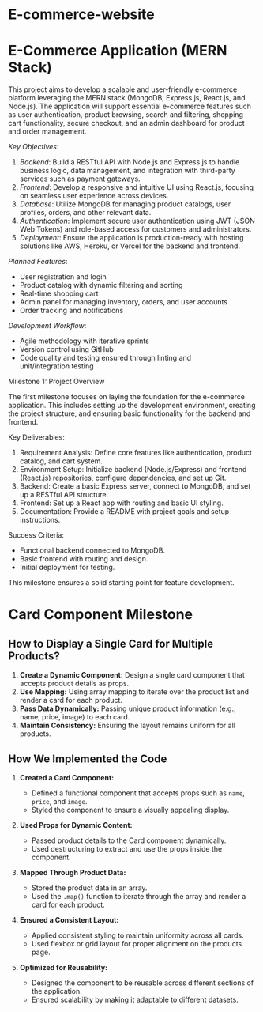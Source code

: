 # E-commerce-website
# E-Commerce Application (MERN Stack)

This project aims to develop a scalable and user-friendly e-commerce platform leveraging the MERN stack (MongoDB, Express.js, React.js, and Node.js). The application will support essential e-commerce features such as user authentication, product browsing, search and filtering, shopping cart functionality, secure checkout, and an admin dashboard for product and order management. 

*Key Objectives*:
1. *Backend*: Build a RESTful API with Node.js and Express.js to handle business logic, data management, and integration with third-party services such as payment gateways.
2. *Frontend*: Develop a responsive and intuitive UI using React.js, focusing on seamless user experience across devices.
3. *Database*: Utilize MongoDB for managing product catalogs, user profiles, orders, and other relevant data.
4. *Authentication*: Implement secure user authentication using JWT (JSON Web Tokens) and role-based access for customers and administrators.
5. *Deployment*: Ensure the application is production-ready with hosting solutions like AWS, Heroku, or Vercel for the backend and frontend.

*Planned Features*:
- User registration and login
- Product catalog with dynamic filtering and sorting
- Real-time shopping cart
- Admin panel for managing inventory, orders, and user accounts
- Order tracking and notifications

*Development Workflow*:
- Agile methodology with iterative sprints
- Version control using GitHub
- Code quality and testing ensured through linting and unit/integration testing

Milestone 1: Project Overview

The first milestone focuses on laying the foundation for the e-commerce application. This includes setting up the development environment, creating the project structure, and ensuring basic functionality for the backend and frontend.

 Key Deliverables:
1. Requirement Analysis: Define core features like authentication, product catalog, and cart system.
2. Environment Setup: Initialize backend (Node.js/Express) and frontend (React.js) repositories, configure dependencies, and set up Git.
3. Backend: Create a basic Express server, connect to MongoDB, and set up a RESTful API structure.
4. Frontend: Set up a React app with routing and basic UI styling.
5. Documentation: Provide a README with project goals and setup instructions.

 Success Criteria:
- Functional backend connected to MongoDB.
- Basic frontend with routing and design.
- Initial deployment for testing. 

This milestone ensures a solid starting point for feature development.


# Card Component Milestone

## How to Display a Single Card for Multiple Products?
1. **Create a Dynamic Component:** Design a single card component that accepts product details as props.
2. **Use Mapping:** Using array mapping to iterate over the product list and render a card for each product.
3. **Pass Data Dynamically:** Passing  unique product information (e.g., name, price, image) to each card.
4. **Maintain Consistency:** Ensuring  the layout remains uniform for all products.

## How We Implemented the Code
1. **Created a Card Component:**
   - Defined a functional component that accepts props such as `name`, `price`, and `image`.
   - Styled the component to ensure a visually appealing display.

2. **Used Props for Dynamic Content:**
   - Passed product details to the Card component dynamically.
   - Used destructuring to extract and use the props inside the component.

3. **Mapped Through Product Data:**
   - Stored the product data in an array.
   - Used the `.map()` function to iterate through the array and render a card for each product.

4. **Ensured a Consistent Layout:**
   - Applied consistent styling to maintain uniformity across all cards.
   - Used flexbox or grid layout for proper alignment on the products page.

5. **Optimized for Reusability:**
   - Designed the component to be reusable across different sections of the application.
   - Ensured scalability by making it adaptable to different datasets.


